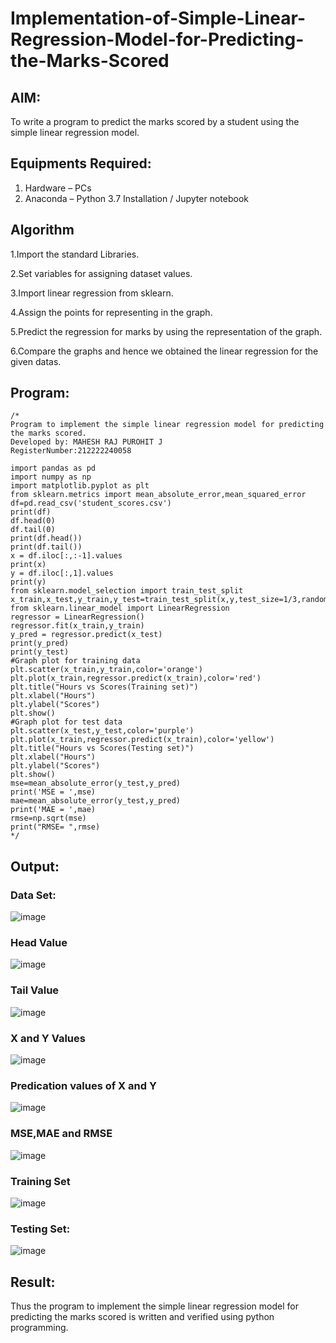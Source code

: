 # Implementation-of-Simple-Linear-Regression-Model-for-Predicting-the-Marks-Scored

## AIM:
To write a program to predict the marks scored by a student using the simple linear regression model.

## Equipments Required:
1. Hardware – PCs
2. Anaconda – Python 3.7 Installation / Jupyter notebook

## Algorithm
1.Import the standard Libraries.

2.Set variables for assigning dataset values.

3.Import linear regression from sklearn.

4.Assign the points for representing in the graph.

5.Predict the regression for marks by using the representation of the graph.

6.Compare the graphs and hence we obtained the linear regression for the given datas.

## Program:
```
/*
Program to implement the simple linear regression model for predicting the marks scored.
Developed by: MAHESH RAJ PUROHIT J
RegisterNumber:212222240058

import pandas as pd
import numpy as np
import matplotlib.pyplot as plt
from sklearn.metrics import mean_absolute_error,mean_squared_error
df=pd.read_csv('student_scores.csv')
print(df)
df.head(0)
df.tail(0)
print(df.head())
print(df.tail())
x = df.iloc[:,:-1].values
print(x)
y = df.iloc[:,1].values
print(y)
from sklearn.model_selection import train_test_split
x_train,x_test,y_train,y_test=train_test_split(x,y,test_size=1/3,random_state=0)
from sklearn.linear_model import LinearRegression
regressor = LinearRegression()
regressor.fit(x_train,y_train)
y_pred = regressor.predict(x_test)
print(y_pred)
print(y_test)
#Graph plot for training data
plt.scatter(x_train,y_train,color='orange')
plt.plot(x_train,regressor.predict(x_train),color='red')
plt.title("Hours vs Scores(Training set)")
plt.xlabel("Hours")
plt.ylabel("Scores")
plt.show()
#Graph plot for test data
plt.scatter(x_test,y_test,color='purple')
plt.plot(x_train,regressor.predict(x_train),color='yellow')
plt.title("Hours vs Scores(Testing set)")
plt.xlabel("Hours")
plt.ylabel("Scores")
plt.show()
mse=mean_absolute_error(y_test,y_pred)
print('MSE = ',mse)
mae=mean_absolute_error(y_test,y_pred)
print('MAE = ',mae)
rmse=np.sqrt(mse)
print("RMSE= ",rmse) 
*/
```

## Output:
### Data Set:
![image](https://github.com/Safeeq-Fazil/Implementation-of-Simple-Linear-Regression-Model-for-Predicting-the-Marks-Scored/assets/118680361/65b41726-0120-4a4b-b40a-d43e248823d9)

### Head Value
![image](https://github.com/Safeeq-Fazil/Implementation-of-Simple-Linear-Regression-Model-for-Predicting-the-Marks-Scored/assets/118680361/240b2352-15b4-43d4-a1e9-5bf7cff9c73c)

### Tail Value
![image](https://github.com/Safeeq-Fazil/Implementation-of-Simple-Linear-Regression-Model-for-Predicting-the-Marks-Scored/assets/118680361/74f38c0c-076a-4468-b7ec-beda04215aa7)

### X and Y Values
![image](https://github.com/Safeeq-Fazil/Implementation-of-Simple-Linear-Regression-Model-for-Predicting-the-Marks-Scored/assets/118680361/93dc266d-8193-46b9-aacb-f235729cd7eb)

### Predication values of X and Y
![image](https://github.com/Safeeq-Fazil/Implementation-of-Simple-Linear-Regression-Model-for-Predicting-the-Marks-Scored/assets/118680361/1c6dbe39-5ea4-4fad-9f86-4115bcb5f5b6)

### MSE,MAE and RMSE
![image](https://github.com/Safeeq-Fazil/Implementation-of-Simple-Linear-Regression-Model-for-Predicting-the-Marks-Scored/assets/118680361/7bbe9578-3bc9-4420-8f78-1c84e39fe21f)

### Training Set
![image](https://github.com/Safeeq-Fazil/Implementation-of-Simple-Linear-Regression-Model-for-Predicting-the-Marks-Scored/assets/118680361/8719ffc5-5bc7-4a8e-9002-42f8be22da89)


### Testing Set:
![image](https://github.com/Safeeq-Fazil/Implementation-of-Simple-Linear-Regression-Model-for-Predicting-the-Marks-Scored/assets/118680361/2afee5df-91f6-4421-b922-c7fa554885fd)



## Result:
Thus the program to implement the simple linear regression model for predicting the marks scored is written and verified using python programming.
